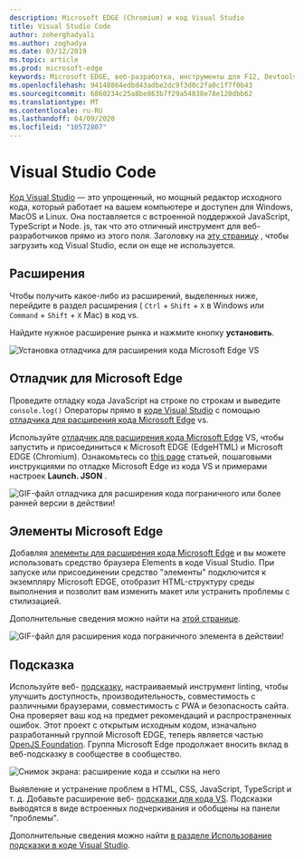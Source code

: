 ```yaml
---
description: Microsoft EDGE (Chromium) и код Visual Studio
title: Visual Studio Code
author: zoherghadyali
ms.author: zoghadya
ms.date: 03/12/2019
ms.topic: article
ms.prod: microsoft-edge
keywords: Microsoft EDGE, веб-разработка, инструменты для F12, Devtools, код VS, код Visual Studio, отладчик, веб-подсказка
ms.openlocfilehash: 94148864edbd43adbe2dc9f3d0c2fa0c1f7f0b43
ms.sourcegitcommit: 6860234c25a8be863b7f29a54838e78e120dbb62
ms.translationtype: MT
ms.contentlocale: ru-RU
ms.lasthandoff: 04/09/2020
ms.locfileid: "10572807"
---
```

# Visual Studio Code

[Код Visual Studio](https://code.visualstudio.com/Docs) — это упрощенный, но мощный редактор исходного кода, который работает на вашем компьютере и доступен для Windows, MacOS и Linux. Она поставляется с встроенной поддержкой JavaScript, TypeScript и Node. js, так что это отличный инструмент для веб-разработчиков прямо из этого поля. Заголовку на [эту страницу](https://code.visualstudio.com/) , чтобы загрузить код Visual Studio, если он еще не используется.

## Расширения

<!-- We want to put something like the tiles for extensions VS Code uses on this page https://code.visualstudio.com/Docs#top-extensions but I don't think this is a markdown page. I think it's a web page. I couldn't find anything in https://github.com/Microsoft/vscode-docs that looks like this page. In the meantime, here's what I've come up with: -->

Чтобы получить какое-либо из расширений, выделенных ниже, перейдите в раздел расширения ( `Ctrl`  +  `Shift`  +  `X` в Windows или `Command`  +  `Shift`  +  `X` Mac) в код vs.

Найдите нужное расширение рынка и нажмите кнопку **установить**.

![Установка отладчика для расширения кода Microsoft Edge VS](./media/vscode-debugger-install.png)

## Отладчик для Microsoft Edge

Проведите отладку кода JavaScript на строке по строкам и выведите `console.log()` Операторы прямо в [коде Visual Studio](https://code.visualstudio.com/) с помощью [отладчика для расширения кода Microsoft Edge](https://marketplace.visualstudio.com/items?itemName=msjsdiag.debugger-for-edge) vs.

Используйте [отладчик для расширения кода Microsoft Edge](https://marketplace.visualstudio.com/items?itemName=msjsdiag.debugger-for-edge) VS, чтобы запустить и присоединиться к Microsoft EDGE (EdgeHTML) и Microsoft EDGE (Chromium). Ознакомьтесь со [this page](./debugger-for-edge.md) статьей, пошаговыми инструкциями по отладке Microsoft Edge из кода VS и примерами настроек **Launch. JSON** .

![GIF-файл отладчика для расширения кода пограничного или более ранней версии в действии!](./media/debugger-for-edge.gif)

## Элементы Microsoft Edge

Добавляя [элементы для расширения кода Microsoft Edge](https://marketplace.visualstudio.com/items?itemName=ms-edgedevtools.vscode-edge-devtools) и вы можете использовать средство браузера Elements в коде Visual Studio. При запуске или присоединении средство "элементы" подключится к экземпляру Microsoft EDGE, отобразит HTML-структуру среды выполнения и позволит вам изменить макет или устранить проблемы с стилизацией.

Дополнительные сведения можно найти на [этой странице](./elements-for-edge.md).

![GIF-файл для расширения кода пограничного элемента в действии!](./media/elements-for-edge.gif)

## Подсказка

Используйте веб- [подсказку](https://webhint.io), настраиваемый инструмент linting, чтобы улучшить доступность, производительность, совместимость с различными браузерами, совместимость с PWA и безопасность сайта. Она проверяет ваш код на предмет рекомендаций и распространенных ошибок. Этот проект с открытым исходным кодом, изначально разработанный группой Microsoft EDGE, теперь является частью [OpenJS Foundation](https://openjsf.org/). Группа Microsoft Edge продолжает вносить вклад в веб-подсказку в сообществе в сообщество.

![Снимок экрана: расширение кода и ссылки на него](./media/webhint-extension.png)

Выявление и устранение проблем в HTML, CSS, JavaScript, TypeScript и т. д. Добавьте расширение веб- [подсказки для кода VS](https://marketplace.visualstudio.com/items?itemName=webhint.vscode-webhint). Подсказки выводятся в виде встроенных подчеркивания и обобщены на панели "проблемы".

Дополнительные сведения можно найти [в разделе Использование подсказки в коде Visual Studio](./webhint.md).
